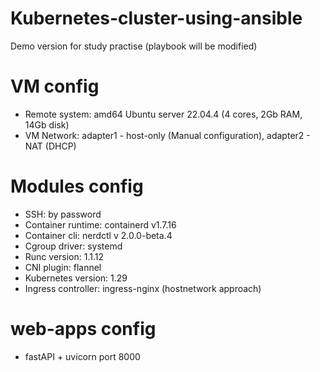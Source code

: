 # Kubernetes-cluster-using-ansible
Demo version for study practise (playbook will be modified)
# VM config
- Remote system: amd64 Ubuntu server 22.04.4 (4 cores, 2Gb RAM, 14Gb disk)
- VM Network: adapter1 - host-only (Manual configuration), adapter2 - NAT (DHCP)

# Modules config
- SSH: by password
- Container runtime: containerd v1.7.16
- Container cli: nerdctl v 2.0.0-beta.4
- Cgroup driver: systemd
- Runc version: 1.1.12
- CNI plugin: flannel
- Kubernetes version: 1.29
- Ingress controller: ingress-nginx (hostnetwork approach)

# web-apps config
- fastAPI + uvicorn port 8000
